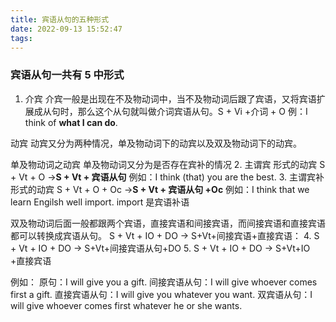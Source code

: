 ```yaml
---
title: 宾语从句的五种形式
date: 2022-09-13 15:52:47
tags:
---
```



### 宾语从句一共有 5 中形式

1. 介宾
介宾一般是出现在不及物动词中，当不及物动词后跟了宾语，又将宾语扩展成从句时，那么这个从句就叫做介词宾语从句。S + Vi +介词 + O
例：I think of **what I can do**.

动宾
动宾又分为两种情况，单及物动词下的动宾以及双及物动词下的动宾。

单及物动词之动宾
单及物动词又分为是否存在宾补的情况
2. 主谓宾 形式的动宾
S + Vt + O ->**S + Vt + 宾语从句**
例如：I think (that) you are the best.
3. 主谓宾补形式的动宾
S + Vt + O + Oc ->**S + Vt + 宾语从句 +Oc**
例如：I think that we learn Engilsh well import. import 是宾语补语

双及物动词后面一般都跟两个宾语，直接宾语和间接宾语，而间接宾语和直接宾语都可以转换成宾语从句。
S + Vt + IO + DO -> S+Vt+间接宾语+直接宾语：
4. S + Vt + IO + DO -> S+Vt+间接宾语从句+DO
5. S + Vt + IO + DO -> S+Vt+IO +直接宾语

例如：
原句：I will give you a gift.
间接宾语从句：I will give whoever comes first a gift.
直接宾语从句：I will give you whatever you want.
双宾语从句：I will give whoever comes first whatever he or she wants.